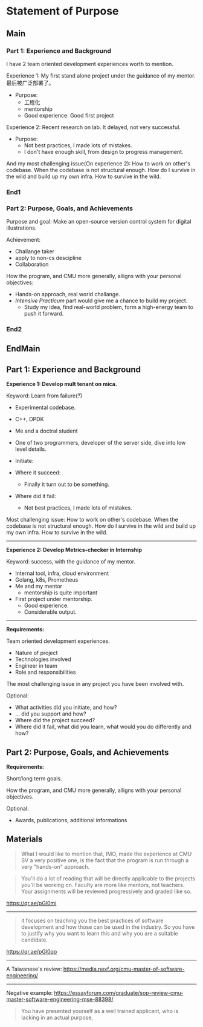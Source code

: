 Statement of Purpose
====================

## Main

### Part 1: Experience and Background

I have 2 team oriented development experiences worth to mention.

Experience 1: My first stand alone project under the guidance of my mentor. 最后被广泛部署了。

- Purpose:
  - 工程化
  - mentorship
  - Good experience. Good first project

Experience 2: Recent research on lab. It delayed, not very successful.

- Purpose:
  - Not best practices, I made lots of mistakes.
  - I don't have enough skill, from design to progress management.

And my most challenging issue(On experience 2): How to work on other's codebase. When the codebase is not structural enough. How do I survive in the wild and build up my own infra. How to survive in the wild.

### End1

### Part 2: Purpose, Goals, and Achievements

Purpose and goal: Make an open-source version control system for digital illustrations.

Achievement:

- Challange taker
- apply to non-cs descipline
- Collaboration


How the program, and CMU more generally, alligns with your personal objectives:

- Hands-on approach, real world challange.
- *Intensive Practicum* part would give me a chance to build my project.
  - Study my idea, find real-world problem, form a high-energy team to push it forward.



### End2

## EndMain

## Part 1: Experience and Background

**Experience 1: Develop mult tenant on mica.**

Keyword: Learn from failure(?)

- Experimental codebase.
- C++, DPDK
- Me and a doctral student
- One of two programmers, developer of the server side, dive into low level details.

- Initiate:
- Where it succeed:
  - Finally it turn out to be something.
- Where did it fail:
  - Not best practices, I made lots of mistakes.

Most challenging issue: How to work on other's codebase. When the codebase is not structural enough. How do I survive in the wild and build up my own infra. How to survive in the wild.

----

**Experience 2: Develop Metrics-checker in Internship**

Keyword: success, with the guidance of my mentor.

- Internal tool, infra, cloud environment
- Golang, k8s, Prometheus
- Me and my mentor
  - mentorship is quite important
- First project under mentorship.
  - Good experience.
  - Considerable output.

----

**Requirements:**

Team oriented development experiences.

- Nature of project
- Technologies involved
- Engineer in team
- Role and responsibilities

The most challenging issue in any project you have been involved with.

Optional:

- What activities did you initiate, and how?
- ... did you support and how?
- Where did the project succeed?
- Where did it fail, what did you learn, what would you do differently and how?

## Part 2: Purpose, Goals, and Achievements

**Requirements:**

Short/long term goals.

How the program, and CMU more generally, alligns with your personal objectives.

Optional:

- Awards, publications, additional informations


## Materials

> What I would like to mention that, IMO, made the experience at CMU SV a very positive one, is the fact that the program is run through a very "hands-on" approach. 

> You'll do a lot of reading that will be directly applicable to the projects you'll be working on. Faculty are more like mentors, not teachers. Your assignments will be reviewed progressively and graded like so.

https://qr.ae/pGl0mi

----

> it focuses on teaching you the best practices of software development and how those can be used in the industry. So you have to justify why you want to learn this and why you are a suitable candidate.

https://qr.ae/pGl0qo

----

A Taiwanese's review: https://media.nexf.org/cmu-master-of-software-engineering/

----

Negative example: https://essayforum.com/graduate/sop-review-cmu-master-software-engineering-mse-88398/

> You have presented yourself as a well trained applicant, who is lacking in an actual purpose, 
